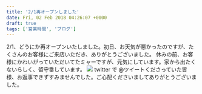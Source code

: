 ```yaml
---
title: '2/1再オープンしました'
date: Fri, 02 Feb 2018 04:26:07 +0000
draft: true
tags: ['営業時間', 'ブログ']
---
```


2/1、どうにか再オープンいたしました。初日、お天気が悪かったのですが、たくさんのお客様にご来店いただき、ありがとうございました。 休みの前、お客様にかわいがっていただいてたミャーですが、元気にしています。家から出たくないらしく、留守番しています。 [![](/images/2018/02/DSC_0337.jpg)](/images/2018/02/DSC_0337.jpg) twitter で @ツイートくださっていた皆様、お返事できずすみませんでした。ご心配くださいましてありがとうございました。